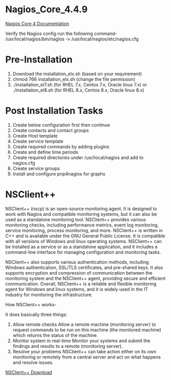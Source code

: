 # Nagios_Core_4.4.9

[Nagios Core 4 Documentation](https://assets.nagios.com/downloads/nagioscore/docs/nagioscore/4/en/index.html)



Verify the Nagios config run the following command-
/usr/local/nagios/bin/nagios -v /usr/local/nagios/etc/nagios.cfg

# Pre-Installation 

1. Download the installation_elx.sh (based on your requirement)
2. chmod 766 installation_elx.sh (change the file permission)
3. ./installation_el7.sh (for RHEL 7.x, Centos 7.x, Oracle linux 7.x) or 
./installation_el8.sh (for RHEL 8.x, Centos 8.x, Oracle linux 8.x)

# Post Installation Tasks

1. Create below configuration first then continue
2. Create contacts and contact groups
3. Create Host template
4. Create service template
5. Create required commands by adding plugins
6. Create and define time periods
7. Create required directories under /usr/local/nagios and add to nagios.cfg
8. Create service groups
9. Install and configure pnp4nagios for graphs



# NSClient++

NSClient++ (nscp) is an open-source monitoring agent. It is designed to work with Nagios and compatible monitoring systems, but it can also be used as a standalone monitoring tool. NSClient++ provides various monitoring checks, including performance metrics, event log monitoring, service monitoring, process monitoring, and more.
NSClient++ is written in C++ and is available under the GNU General Public License. It is compatible with all versions of Windows and linux operating systems. NSClient++ can be installed as a service or as a standalone application, and it includes a command-line interface for managing configuration and monitoring tasks.

NSClient++ also supports various authentication methods, including Windows authentication, SSL/TLS certificates, and pre-shared keys. It also supports encryption and compression of communication between the monitoring system and the NSClient++ agent, providing secure and efficient communication.
Overall, NSClient++ is a reliable and flexible monitoring agent for Windows and linux systems, and it is widely used in the IT industry for monitoring the infrastructure.

How NSClient++ works-

It does basically three things:
1. Allow remote checks Allow a remote machine (monitoring server) to request commands to be run on this machine (the monitored machine) which returns the status of the machine.
2. Monitor system in real-time Monitor your systems and submit the findings and results to a remote (monitoring server).
3. Resolve your problems NSClient++ can take action either on its own monitoring or remotely from a central server and act on what happens and resolve issues.

[NSClient++ Download](http://nsclient.com/download/)
